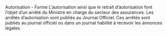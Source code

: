 Autorisation - Forme
L’autorisation ainsi que le retrait d’autorisation font l’objet d’un arrêté du Ministre en charge du secteur des assurances.
Les arrêtés d’autorisation sont publiés au Journal Officiel.
Ces arrêtés sont publiés au journal officiel ou dans un journal habilité à recevoir les annonces légales.